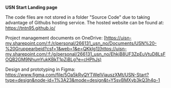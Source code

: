 **USN Start Landing page**

The code files are not stored in a folder "Source Code" due to taking advantage of Githubs hosting service.
The hosted website can be found at:
https://tntn95.github.io/

Project management documents on OneDrive:
[https://uisn-my.sharepoint.com/:f:/r/personal/266131_usn_no/Documents/USN%20-%20Gruppearbeid?csf=1&web=1&e=QKklg1](https://uisn-my.sharepoint.com/:f:/g/personal/266131_usn_no/EhkjB8UF3ZpEuVtuD8LsFOQB2GM9NhumYukKBkT1pZiBLg?e=cHPhJs)

Design and prototyping in Figma:
https://www.figma.com/file/5Oa5kRyQYTWelVjauszXMt/USN-Start?type=design&node-id=1%3A23&mode=design&t=Y5svBMXyb3kQ3h4p-1
